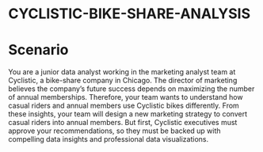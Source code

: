# CYCLISTIC-BIKE-SHARE-ANALYSIS
# Scenario
You are a junior data analyst working in the marketing analyst team at Cyclistic, a bike-share company
in Chicago. The director of marketing believes the company’s future success depends on maximizing
the number of annual memberships. Therefore, your team wants to understand how casual riders and
annual members use Cyclistic bikes differently. From these insights, your team will design a new
marketing strategy to convert casual riders into annual members. But first, Cyclistic executives must
approve your recommendations, so they must be backed up with compelling data insights and
professional data visualizations.
